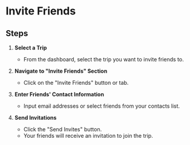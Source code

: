 # Invite Friends

## Steps

1. **Select a Trip**

   - From the dashboard, select the trip you want to invite friends to.

2. **Navigate to "Invite Friends" Section**

   - Click on the "Invite Friends" button or tab.

3. **Enter Friends' Contact Information**

   - Input email addresses or select friends from your contacts list.

4. **Send Invitations**

   - Click the "Send Invites" button.
   - Your friends will receive an invitation to join the trip.